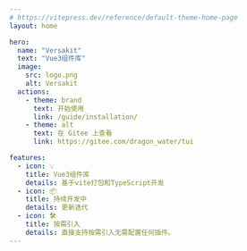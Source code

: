 ```yaml
---
# https://vitepress.dev/reference/default-theme-home-page
layout: home

hero:
  name: "Versakit"
  text: "Vue3组件库"
  image:
    src: logo.png
    alt: Versakit
  actions:
    - theme: brand
      text: 开始使用
      link: /guide/installation/
    - theme: alt
      text: 在 Gitee 上查看
      link: https://gitee.com/dragon_water/tui

features:
  - icon: 💡
    title: Vue3组件库
    details: 基于vite打包和TypeScript开发
  - icon: 📦
    title: 持续开发中
    details: 更新迭代
  - icon: 🛠️
    title: 按需引入
    details: 直接支持按需引入无需配置任何插件。
---
```

